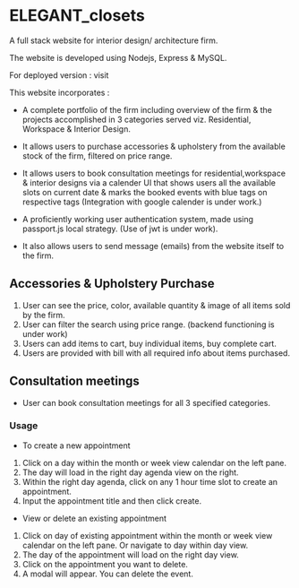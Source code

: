 # ELEGANT_closets


A full stack website for interior design/ architecture firm.

The website is developed using Nodejs, Express & MySQL.


For deployed version :  visit   


This website incorporates :
- A complete portfolio of the firm including overview of the firm & the projects accomplished in 3 categories served viz. Residential, Workspace & Interior Design.

- It allows users to purchase accessories & upholstery from the available stock of the firm, filtered on price range.

- It allows users to book consultation meetings for residential,workspace & interior designs via a calender UI that shows users all the available slots on current date & marks the booked events with blue tags on respective tags
    (Integration with google calender is under work.)

- A proficiently working user authentication system, made using passport.js local strategy.
    (Use of jwt is under work).

- It also allows users to send message (emails) from the website itself to the firm.




## Accessories & Upholstery Purchase

1. User can see the price, color, available quantity & image of all items sold by the firm.
2. User can filter the search using price range. (backend functioning is under work)
3. Users can add items to cart, buy individual items, buy complete cart.
4. Users are provided with bill with all required info about items purchased.


## Consultation meetings

-  User can book consultation meetings for all 3 specified categories.

### Usage


- To create a new appointment

1. Click on a day within the month or week view calendar on the left pane.
2. The day will load in the right day agenda view on the right.
3. Within the right day agenda, click on any 1 hour time slot to create an appointment.
4. Input the appointment title and then click create.


- View or delete an existing appointment

1. Click on day of existing appointment within the month or week view calendar on the left pane. Or navigate to day within day view.
2. The day of the appointment will load on the right day view.
3. Click on the appointment you want to delete.
4. A modal will appear. You can delete the event.






